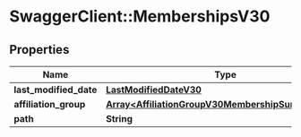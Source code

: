 # SwaggerClient::MembershipsV30

## Properties
Name | Type | Description | Notes
------------ | ------------- | ------------- | -------------
**last_modified_date** | [**LastModifiedDateV30**](LastModifiedDateV30.md) |  | [optional] 
**affiliation_group** | [**Array&lt;AffiliationGroupV30MembershipSummaryV30&gt;**](AffiliationGroupV30MembershipSummaryV30.md) |  | [optional] 
**path** | **String** |  | [optional] 


